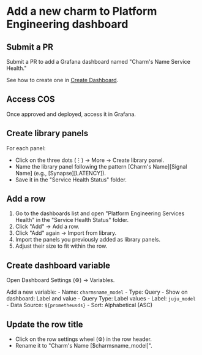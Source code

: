 # Add a new charm to Platform Engineering dashboard

## Submit a PR

Submit a PR to add a Grafana dashboard named "Charm's Name Service Health."

See how to create one in [Create Dashboard](create-dashboard).

## Access COS

Once approved and deployed, access it in Grafana.

## Create library panels

For each panel:
   - Click on the three dots (⋮) → More → Create library panel.
   - Name the library panel following the pattern [Charm's Name][Signal Name] (e.g., [Synapse][LATENCY]).
   - Save it in the "Service Health Status" folder.

## Add a row

1. Go to the dashboards list and open "Platform Engineering Services Health" in the "Service Health Status" folder.
2. Click "Add" → Add a row.
3. Click "Add" again → Import from library.
4. Import the panels you previously added as library panels.
5. Adjust their size to fit within the row.

## Create dashboard variable

Open Dashboard Settings (⚙️) → Variables.

Add a new variable:
    - Name: `charmsname_model`
    - Type: Query
    - Show on dashboard: Label and value
    - Query Type: Label values
    - Label: `juju_model`
    - Data Source: `${prometheusds}`
    - Sort: Alphabetical (ASC)

## Update the row title
 - Click on the row settings wheel (⚙️) in the row header.
 - Rename it to "Charm's Name [$charmsname_model]".

